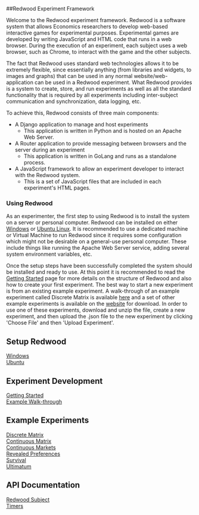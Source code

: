 ##Redwood Experiment Framework

Welcome to the Redwood experiment framework. Redwood is a software system that allows Economics researchers to develop web-based interactive games for experimental purposes. Experimental games are developed by writing JavaScript and HTML code that runs in a web browser. During the execution of an experiment, each subject uses a web browser, such as Chrome, to interact with the game and the other subjects.

The fact that Redwood uses standard web technologies allows it to be extremely flexible, since essentially anything (from libraries and widgets, to images and graphs) that can be used in any normal website/web-application can be used in a Redwood experiment. What Redwood provides is a system to create, store, and run experiments as well as all the standard functionality that is required by all experiments including inter-subject communication and synchronization, data logging, etc.

To achieve this, Redwood consists of three main components:
  * A Django application to manage and host experiments
    * This application is written in Python and is hosted on an Apache Web Server.
  * A Router application to provide messaging between browsers and the server during an experiment
    * This application is written in GoLang and runs as a standalone process.
  * A JavaScript framework to allow an experiment developer to interact with the Redwood system.
    * This is a set of JavaScript files that are included in each experiment's HTML pages.

### Using Redwood
As an experimenter, the first step to using Redwood is to install the system on a server or personal computer. Redwood can be installed on either [Windows](https://github.com/RedwoodAdmin/RedwoodFramework/wiki/Windows-Server-Setup) or [Ubuntu Linux](https://github.com/RedwoodAdmin/RedwoodFramework/wiki/Ubuntu-Server-Setup). It is recommended to use a dedicated machine or Virtual Machine to run Redwood since it requires some configuration which might not be desirable on a general-use personal computer. These include things like running the Apache Web Server service, adding several system environment variables, etc.

Once the setup steps have been successfully completed the system should be installed and ready to use. At this point it is recommended to read the [Getting Started](https://github.com/RedwoodAdmin/RedwoodFramework/wiki/Getting-Started) page for more details on the structure of Redwood and also how to create your first experiment. The best way to start a new experiment is from an existing example experiment. A walk-through of an example experiment called Discrete Matrix is available [here](https://github.com/RedwoodAdmin/RedwoodFramework/wiki/Discrete-Matrix-Walkthrough) and a set of other example experiments is available on the [website](http://redwoodadmin.github.io/RedwoodFramework/) for download. In order to use one of these experiments, download and unzip the file, create a new experiment, and then upload the .json file to the new experiment by clicking 'Choose File' and then 'Upload Experiment'. 

## Setup Redwood
[Windows](https://github.com/RedwoodAdmin/RedwoodFramework/wiki/Windows-Server-Setup)  
[Ubuntu](https://github.com/RedwoodAdmin/RedwoodFramework/wiki/Ubuntu-Server-Setup)

## Experiment Development
[Getting Started](https://github.com/RedwoodAdmin/RedwoodFramework/wiki/Getting-Started)  
[Example Walk-through](https://github.com/RedwoodAdmin/RedwoodFramework/wiki/Discrete-Matrix-Walkthrough)  

## Example Experiments
[Discrete Matrix](https://github.com/RedwoodAdmin/RedwoodFramework/wiki/Discrete-Matrix)  
[Continuous Matrix](https://github.com/RedwoodAdmin/RedwoodFramework/wiki/Continuous-Matrix)  
[Continuous Markets](https://github.com/RedwoodAdmin/RedwoodFramework/wiki/Continuous-Markets)  
[Revealed Preferences](https://github.com/RedwoodAdmin/RedwoodFramework/wiki/Revealed-Preferences)  
[Survival](https://github.com/RedwoodAdmin/RedwoodFramework/wiki/Survival)  
[Ultimatum](https://github.com/RedwoodAdmin/RedwoodFramework/wiki/Ultimatum)  

## API Documentation
[Redwood Subject](https://github.com/RedwoodAdmin/RedwoodFramework/wiki/Redwood-Subject)  
[Timers](https://github.com/RedwoodAdmin/RedwoodFramework/wiki/Timers)  
